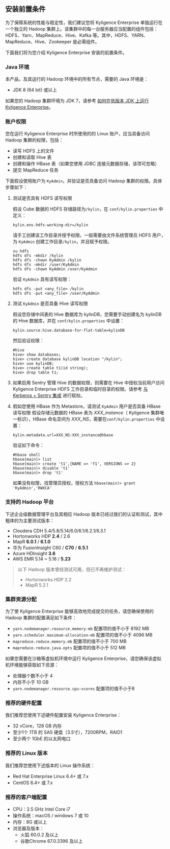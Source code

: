## 安装前置条件

为了保障系统的性能与稳定性，我们建议您将 Kyligence Enterprise 单独运行在一个独立的 Hadoop 集群上。该集群中的每一台服务器应当配置的组件包括：HDFS、Yarn、MapReduce、Hive、Kafka 等。其中，HDFS、YARN、MapReduce、Hive、Zookeeper 是必需组件。

下面我们将为您介绍 Kyligence Enterprise 安装的前置条件。

### Java 环境

本产品，及其运行的 Hadoop 环境中的所有节点，需要的 Java 环境是：

- JDK 8 (64 bit) 或以上

如果您的 Hadoop 集群环境为 JDK 7，请参考 [如何在低版本 JDK 上运行 Kyligence Enterprise](../appendix/run_on_jdk7.cn.md)。

### 账户权限

您在运行 Kyligence Enterprise 时所使用的的 Linux 账户，应当具备访问 Hadoop 集群的权限，包括：

+ 读写 HDFS 上的文件
+ 创建和读取 Hive 表
+ 创建和操作 HBase 表（如果您使用 JDBC 连接元数据存储，该项可忽略）
+ 提交 MapReduce 任务

下面假设使用账户为 `KyAdmin`，并验证是否具备访问 Hadoop 集群的权限。具体步骤如下：

1. 测试是否具有 HDFS 读写权限

   假设 Cube 数据的 HDFS 存储路径为`/kylin`，在 `conf/kylin.properties` 中定义：

   ```properties
   kylin.env.hdfs-working-dir=/kylin
   ```

   请手工创建该工作目录并授予权限。一般需要由文件系统管理员 HDFS 用户，为 `KyAdmin` 创建工作目录`/kylin`，并且赋予权限。

   ```shell
   su hdfs
   hdfs dfs -mkdir /kylin
   hdfs dfs -chown KyAdmin /kylin
   hdfs dfs -mkdir /user/KyAdmin
   hdfs dfs -chown KyAdmin /user/KyAdmin
   ```
   验证 `KyAdmin` 具有读写权限：
   ```shell
   hdfs dfs -put <any_file> /kylin
   hdfs dfs -put <any_file> /user/KyAdmin   
   ```

2. 测试 `KyAdmin` 是否具备 Hive 读写权限

   假设您存储中间表的 Hive 数据库为 kylinDB，您需要手动创建名为 kylinDB 的 Hive 数据库，并在 `conf/kylin.properties` 中设置：

   ```properties
   kylin.source.hive.database-for-flat-table=kylinDB
   ```
   然后验证权限：

   ```shell
   #hive
   hive> show databases;
   hive> create database kylinDB location "/kylin";
   hive> use kylinDB;
   hive> create table t1(id string);
   hive> drop table t1;
   ```
3. 如果启用 Sentry 管理 Hive 的数据权限，则需要在 Hive 中授权当前用户访问 Kyligence Enterprise HDFS 工作目录和临时目录的权限。请参考 [与 Kerberos + Sentry 集成](../security/cdh_kerberos_sentry.cn.md) 进行赋权。

4. 假如您使用 HBase 作为 Metastore，请测试 `KyAdmin` 用户是否具备 HBase 读写权限
   假设存储元数据的 HBase 表为 *XXX_instance*（ Kyligence 集群唯一标识），HBase 命名空间为 *XXX_NS*，需要在`conf/kylin.properties` 中设置：

   ```properties
   kylin.metadata.url=XXX_NS:XXX_instance@hbase
   ```

   验证如下命令：

   ```shell
   #hbase shell
   hbase(main)> list
   hbase(main)> create 't1',{NAME => 'f1', VERSIONS => 2}
   hbase(main)> disable 't1'
   hbase(main)> drop 't1'
   ```
   如果没有权限，找管理员授权，授权方法 `hbase(main)> grant 'KyAdmin','RWXCA'`

### 支持的 Hadoop 平台

下述企业级数据管理平台及其相应 Hadoop 版本已经过我们的认证和测试，其中粗体的为主要测试版本：

- Cloudera CDH  5.4/5.8/5.14/6.0/6.1/6.2.1/6.3.1
- Hortonworks HDP **2.4** / 2.6
- MapR **6.0.1** / **6.1.0**
- 华为 FusionInsight C60 / **C70** / **6.5.1**
- Azure HDInsight **3.6**
- AWS EMR 5.14 ~ 5.16 / **5.23**

> 以下 Hadoop 版本曾经测试可用，但已不再维护测试：
> - Hortonworks HDP 2.2
> - MapR 5.2.1


### 集群资源分配

为了使 Kyligence Enterprise 能够高效地完成提交的任务，请您确保使用的 Hadoop 集群的配置满足如下条件：

+ `yarn.nodemanager.resource.memory-mb` 配置项的值不小于 8192 MB
+ `yarn.scheduler.maximum-allocation-mb` 配置项的值不小于 4096 MB
+ `mapreduce.reduce.memory.mb` 配置项的值不小于 700 MB
+ `mapreduce.reduce.java.opts` 配置项的值不小于 512 MB

如果您需要在沙箱等虚拟机环境中运行 Kyligence Enterprise，请您确保该虚拟机环境能够获取如下资源：

+ 处理器个数不小于 4
+ 内存不小于 10 GB
+ `yarn.nodemanager.resource.cpu-vcores` 配置项的值不小于8

### 推荐的硬件配置

我们推荐您使用下述硬件配置安装 Kyligence Enterprise：
+ 32 vCore，128 GB 内存
+ 至少1个 1TB 的 SAS 硬盘（3.5寸），7200RPM，RAID1
+ 至少两个 1GbE 的以太网电口

### 推荐的 Linux 版本

我们推荐您使用下述版本的 Linux 操作系统：

+ Red Hat Enterprise Linux 6.4+ 或 7.x
+ CentOS 6.4+ 或 7.x

### 推荐的客户端配置

- CPU：2.5 GHz Intel Core i7
- 操作系统：macOS / windows 7 或 10
- 内存：8G 或以上
- 浏览器及版本：
	+ 火狐 60.0.2 及以上
	+ 谷歌Chrome 67.0.3396 及以上
